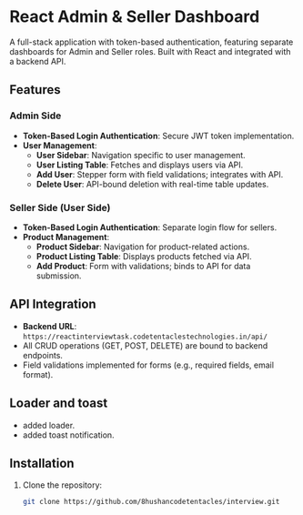 # React Admin & Seller Dashboard

A full-stack application with token-based authentication, featuring separate dashboards for Admin and Seller roles. Built with React and integrated with a backend API.

## Features

### Admin Side
- **Token-Based Login Authentication**: Secure JWT token implementation.
- **User Management**:
  - **User Sidebar**: Navigation specific to user management.
  - **User Listing Table**: Fetches and displays users via API.
  - **Add User**: Stepper form with field validations; integrates with API.
  - **Delete User**: API-bound deletion with real-time table updates.

### Seller Side (User Side)
- **Token-Based Login Authentication**: Separate login flow for sellers.
- **Product Management**:
  - **Product Sidebar**: Navigation for product-related actions.
  - **Product Listing Table**: Displays products fetched via API.
  - **Add Product**: Form with validations; binds to API for data submission.

## API Integration
- **Backend URL**: `https://reactinterviewtask.codetentaclestechnologies.in/api/`
- All CRUD operations (GET, POST, DELETE) are bound to backend endpoints.
- Field validations implemented for forms (e.g., required fields, email format).

## Loader and toast 

- added loader.
- added toast notification.

## Installation
1. Clone the repository:
   ```bash
   git clone https://github.com/8hushancodetentacles/interview.git